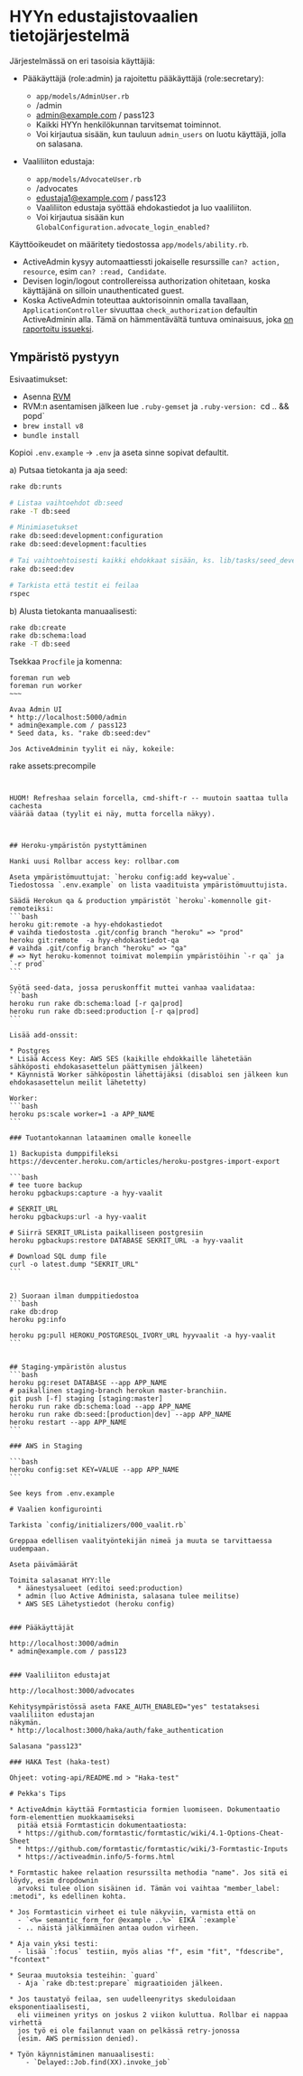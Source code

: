 # HYYn edustajistovaalien tietojärjestelmä

Järjestelmässä on eri tasoisia käyttäjiä:

* Pääkäyttäjä (role:admin) ja rajoitettu pääkäyttäjä (role:secretary):
  * `app/models/AdminUser.rb`
  * /admin
  * admin@example.com / pass123
  * Kaikki HYYn henkilökunnan tarvitsemat toiminnot.
  * Voi kirjautua sisään, kun tauluun `admin_users` on luotu käyttäjä,
    jolla on salasana.

* Vaaliliiton edustaja:
  * `app/models/AdvocateUser.rb`
  * /advocates
  * edustaja1@example.com / pass123
  * Vaaliliiton edustaja syöttää ehdokastiedot ja luo vaaliliiton.
  * Voi kirjautua sisään kun `GlobalConfiguration.advocate_login_enabled?`

Käyttöoikeudet on määritety tiedostossa `app/models/ability.rb`.
* ActiveAdmin kysyy automaattiessti jokaiselle resurssille `can? action, resource`,
  esim `can? :read, Candidate`.
* Devisen login/logout controllereissa authorization ohitetaan, koska käyttäjänä
  on silloin unauthenticated guest.
* Koska ActiveAdmin toteuttaa auktorisoinnin omalla tavallaan, `ApplicationController`
  sivuuttaa `check_authorization` defaultin ActiveAdminin alla.
  Tämä on hämmentävältä tuntuva ominaisuus, joka
  [on raportoitu issueksi](https://github.com/activeadmin/activeadmin/issues/4599).

## Ympäristö pystyyn

Esivaatimukset:
* Asenna [RVM](https://rvm.io/)
* RVM:n asentamisen jälkeen lue `.ruby-gemset` ja `.ruby-version: `cd .. && popd`
* `brew install v8`
* `bundle install`

Kopioi `.env.example` -> `.env` ja aseta sinne sopivat defaultit.

a) Putsaa tietokanta ja aja seed:
```bash
rake db:runts

# Listaa vaihtoehdot db:seed
rake -T db:seed

# Minimiasetukset
rake db:seed:development:configuration
rake db:seed:development:faculties

# Tai vaihtoehtoisesti kaikki ehdokkaat sisään, ks. lib/tasks/seed_development.rake
rake db:seed:dev

# Tarkista että testit ei feilaa
rspec
```

b) Alusta tietokanta manuaalisesti:
```bash
rake db:create
rake db:schema:load
rake -T db:seed
```

Tsekkaa `Procfile` ja komenna:

~~~
foreman run web
foreman run worker
~~~ 

Avaa Admin UI
* http://localhost:5000/admin
* admin@example.com / pass123
* Seed data, ks. "rake db:seed:dev"

Jos ActiveAdminin tyylit ei näy, kokeile:

~~~
rake assets:precompile
~~~


HUOM! Refreshaa selain forcella, cmd-shift-r -- muutoin saattaa tulla cachesta
väärää dataa (tyylit ei näy, mutta forcella näkyy).



## Heroku-ympäristön pystyttäminen

Hanki uusi Rollbar access key: rollbar.com

Aseta ympäristömuuttujat: `heroku config:add key=value`.
Tiedostossa `.env.example` on lista vaadituista ympäristömuuttujista.

Säädä Herokun qa & production ympäristöt `heroku`-komennolle git-remoteiksi:
```bash
heroku git:remote -a hyy-ehdokastiedot
# vaihda tiedostosta .git/config branch "heroku" => "prod"
heroku git:remote  -a hyy-ehdokastiedot-qa
# vaihda .git/config branch "heroku" => "qa"
# => Nyt heroku-komennot toimivat molempiin ympäristöihin `-r qa` ja `-r prod`
```

Syötä seed-data, jossa peruskonffit muttei vanhaa vaalidataa:
```bash
heroku run rake db:schema:load [-r qa|prod]
heroku run rake db:seed:production [-r qa|prod]
```

Lisää add-onssit:

* Postgres
* Lisää Access Key: AWS SES (kaikille ehdokkaille lähetetään sähköposti ehdokasasettelun päättymisen jälkeen)
* Käynnistä Worker sähköpostin lähettäjäksi (disabloi sen jälkeen kun ehdokasasettelun meilit lähetetty)

Worker:
```bash
heroku ps:scale worker=1 -a APP_NAME
```

### Tuotantokannan lataaminen omalle koneelle

1) Backupista dumppifileksi
https://devcenter.heroku.com/articles/heroku-postgres-import-export

```bash
# tee tuore backup
heroku pgbackups:capture -a hyy-vaalit

# SEKRIT_URL
heroku pgbackups:url -a hyy-vaalit

# Siirrä SEKRIT_URLista paikalliseen postgresiin
heroku pgbackups:restore DATABASE SEKRIT_URL -a hyy-vaalit

# Download SQL dump file
curl -o latest.dump "SEKRIT_URL"
```


2) Suoraan ilman dumppitiedostoa
```bash
rake db:drop
heroku pg:info

heroku pg:pull HEROKU_POSTGRESQL_IVORY_URL hyyvaalit -a hyy-vaalit
```


## Staging-ympäristön alustus
```bash
heroku pg:reset DATABASE --app APP_NAME
# paikallinen staging-branch herokun master-branchiin.
git push [-f] staging [staging:master]
heroku run rake db:schema:load --app APP_NAME
heroku run rake db:seed:[production|dev] --app APP_NAME
heroku restart --app APP_NAME
```

### AWS in Staging

```bash
heroku config:set KEY=VALUE --app APP_NAME
```

See keys from .env.example

# Vaalien konfigurointi

Tarkista `config/initializers/000_vaalit.rb`

Greppaa edellisen vaalityöntekijän nimeä ja muuta se tarvittaessa uudempaan.

Aseta päivämäärät

Toimita salasanat HYY:lle
  * äänestysalueet (editoi seed:production)
  * admin (luo Active Administa, salasana tulee meilitse)
  * AWS SES Lähetystiedot (heroku config)


### Pääkäyttäjät

http://localhost:3000/admin
* admin@example.com / pass123


### Vaaliliiton edustajat

http://localhost:3000/advocates

Kehitysympäristössä aseta FAKE_AUTH_ENABLED="yes" testataksesi vaaliliiton edustajan
näkymän.
* http://localhost:3000/haka/auth/fake_authentication

Salasana "pass123"

### HAKA Test (haka-test)

Ohjeet: voting-api/README.md > "Haka-test"

# Pekka's Tips

* ActiveAdmin käyttää Formtasticia formien luomiseen. Dokumentaatio form-elementtien muokkaamiseksi
  pitää etsiä Formtasticin dokumentaatiosta:
  * https://github.com/formtastic/formtastic/wiki/4.1-Options-Cheat-Sheet
  * https://github.com/formtastic/formtastic/wiki/3-Formtastic-Inputs
  * https://activeadmin.info/5-forms.html

* Formtastic hakee relaation resurssilta methodia "name". Jos sitä ei löydy, esim dropdownin
  arvoksi tulee olion sisäinen id. Tämän voi vaihtaa "member_label: :metodi", ks edellinen kohta.

* Jos Formtasticin virheet ei tule näkyviin, varmista että on
  - `<%= semantic_form_for @example ..%>` EIKÄ `:example`
  - .. näistä jälkimmäinen antaa oudon virheen.

* Aja vain yksi testi:
  - lisää `:focus` testiin, myös alias "f", esim "fit", "fdescribe", "fcontext"

* Seuraa muutoksia testeihin: `guard`
  - Aja `rake db:test:prepare` migraatioiden jälkeen.

* Jos taustatyö feilaa, sen uudelleenyritys skeduloidaan eksponentiaalisesti,
  eli viimeinen yritys on joskus 2 viikon kuluttua. Rollbar ei nappaa virhettä
  jos työ ei ole failannut vaan on pelkässä retry-jonossa
  (esim. AWS permission denied).

* Työn käynnistäminen manuaalisesti:
    - `Delayed::Job.find(XX).invoke_job`
